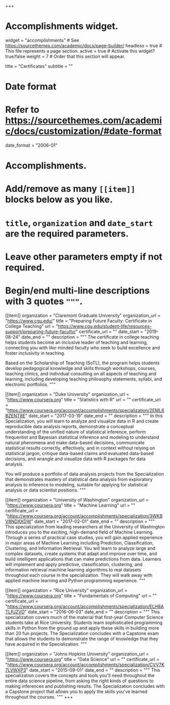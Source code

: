 +++
# Accomplishments widget.
widget = "accomplishments"  # See https://sourcethemes.com/academic/docs/page-builder/
headless = true  # This file represents a page section.
active = true  # Activate this widget? true/false
weight = 7  # Order that this section will appear.

title = "Certificates"
subtitle = ""

# Date format
#   Refer to https://sourcethemes.com/academic/docs/customization/#date-format
date_format = "2006-01"

# Accomplishments.
#   Add/remove as many `[[item]]` blocks below as you like.
#   `title`, `organization` and `date_start` are the required parameters.
#   Leave other parameters empty if not required.
#   Begin/end multi-line descriptions with 3 quotes `"""`.

[[item]]
  organization = "Claremont Graduate University"
  organization_url = "https://www.cgu.edu/"
  title = "Preparing Future Faculty: Certificate in College Teaching"
  url = "https://www.cgu.edu/student-life/resources-support/preparing-future-faculty/"
  certificate_url = ""
  date_start = "2019-08-24"
  date_end = ""
  description = """
  The certificate in college teaching helps students become an inclusive leader of teaching and learning, connecting you with like-minded faculty who seek to build excellence and foster inclusivity in teaching.
  
  Based on the Scholarship of Teaching (SoTL), the program helps students develop pedagogical knowledge and skills through workshops, courses, teaching clinics, and individual consulting on all aspects of teaching and learning, including developing teaching philosophy statements, syllabi, and electronic portfolios.
  """

[[item]]
  organization = "Duke University"
  organization_url = "https://www.coursera.org"
  title = "Statistics with R"
  url = ""
  certificate_url = "https://www.coursera.org/account/accomplishments/specialization/2EML6BZENT8E"
  date_start = "2017-03-19"
  date_end = ""
  description = """
  In this Specialization, you will learn to analyze and visualize data in R and create reproducible data analysis reports, demonstrate a conceptual understanding of the unified nature of statistical inference, perform frequentist and Bayesian statistical inference and modeling to understand natural phenomena and make data-based decisions, communicate statistical results correctly, effectively, and in context without relying on statistical jargon, critique data-based claims and evaluated data-based decisions, and wrangle and visualize data with R packages for data analysis.
  
  You will produce a portfolio of data analysis projects from the Specialization that demonstrates mastery of statistical data analysis from exploratory analysis to inference to modeling, suitable for applying for statistical analysis or data scientist positions.
  """

[[item]]
  organization = "University of Washington"
  organization_url = "https://www.coursera.org"
  title = "Machine Learning"
  url = ""
  certificate_url = "https://www.coursera.org/account/accomplishments/specialization/3WKBV8NDXXDW"
  date_start = "2017-02-01"
  date_end = ""
  description = """
  This specialization from leading researchers at the University of Washington introduces you to the exciting, high-demand field of Machine Learning. Through a series of practical case studies, you will gain applied experience in major areas of Machine Learning including Prediction, Classification, Clustering, and Information Retrieval. You will learn to analyze large and complex datasets, create systems that adapt and improve over time, and build intelligent applications that can make predictions from data. Learners will implement and apply predictive, classification, clustering, and information retrieval machine learning algorithms to real datasets throughout each course in the specialization. They will walk away with applied machine learning and Python programming experience.
  """

[[item]]
  organization = "Rice University"
  organization_url = "https://www.coursera.org"
  title = "Fundamentals of Computing"
  url = ""
  certificate_url = "https://www.coursera.org/account/accomplishments/specialization/ELH8ATLPJZVD"
  date_start = "2016-06-03"
  date_end = ""
  description = """
  This specialization covers much of the material that first-year Computer Science students take at Rice University. Students learn sophisticated programming skills in Python from the ground up and apply these skills in building more than 20 fun projects. The Specialization concludes with a Capstone exam that allows the students to demonstrate the range of knowledge that they have acquired in the Specialization.
  """

[[item]]
  organization = "Johns Hopkins University"
  organization_url = "https://www.coursera.org"
  title = "Data Science"
  url = ""
  certificate_url = "https://www.coursera.org/account/accomplishments/specialization/CVV7K7LVWXP3"
  date_start = "2015-09-01"
  date_end = ""
  description = """
  This specialization covers the concepts and tools you'll need throughout the entire data science pipeline, from asking the right kinds of questions to making inferences and publishing results. The Specialization concludes with a Capstone project that allows you to apply the skills you've learned throughout the courses.
  """
+++
